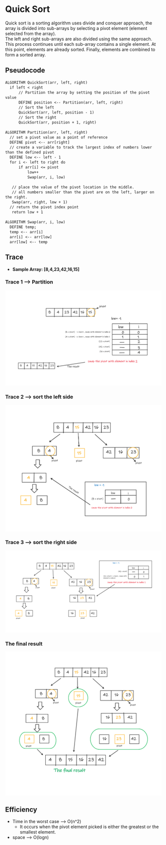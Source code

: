 # Quick Sort  

Quick sort is a sorting algorithm uses divide and conquer approach, the array is divided into sub-arrays by selecting a pivot element (element selected from the array).  
The left and right sub-arrays are also divided using the same approach. This process continues until each sub-array contains a single element. At this point, elements are already sorted. Finally, elements are combined to form a sorted array.  

## Pseudocode  

  ```
ALGORITHM QuickSort(arr, left, right)
    if left < right
        // Partition the array by setting the position of the pivot value
        DEFINE position <-- Partition(arr, left, right)
        // Sort the left
        QuickSort(arr, left, position - 1)
        // Sort the right
        QuickSort(arr, position + 1, right)

ALGORITHM Partition(arr, left, right)
    // set a pivot value as a point of reference
    DEFINE pivot <-- arr[right]
    // create a variable to track the largest index of numbers lower than the defined pivot
    DEFINE low <-- left - 1
    for i <- left to right do
        if arr[i] <= pivot
            low++
            Swap(arr, i, low)

     // place the value of the pivot location in the middle.
     // all numbers smaller than the pivot are on the left, larger on the right.
     Swap(arr, right, low + 1)
    // return the pivot index point
     return low + 1

ALGORITHM Swap(arr, i, low)
    DEFINE temp;
    temp <-- arr[i]
    arr[i] <-- arr[low]
    arr[low] <-- temp

```
## Trace  
- **Sample Array: [8,4,23,42,16,15]**  

### Trace 1 --> Partition
![trace1](Quick-trace1.png)  

### Trace 2  --> sort the left side 
![trace2](Quick-trace2.png)  

### Trace 3 --> sort the right side
![trace3](Quick-trace3.png)

### The final result  
![final](Quick-final.png)  

## Efficiency  

- Time in the worst case --> O(n^2)  
   - It occurs when the pivot element picked is either the greatest or the smallest element.  
- space --> O(logn)
